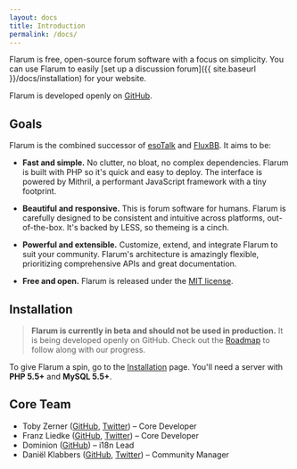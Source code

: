 ```yaml
---
layout: docs
title: Introduction
permalink: /docs/
---
```

Flarum is free, open-source forum software with a focus on simplicity. You can use Flarum to easily [set up a discussion forum]({{ site.baseurl }}/docs/installation) for your website.

Flarum is developed openly on [GitHub](https://github.com/flarum/flarum).

## Goals

Flarum is the combined successor of [esoTalk](http://esotalk.org) and [FluxBB](http://fluxbb.org). It aims to be:

- **Fast and simple.** No clutter, no bloat, no complex dependencies. Flarum is built with PHP so it's quick and easy to deploy. The interface is powered by Mithril, a performant JavaScript framework with a tiny footprint.

- **Beautiful and responsive.** This is forum software for humans. Flarum is carefully designed to be consistent and intuitive across platforms, out-of-the-box. It's backed by LESS, so themeing is a cinch.

- **Powerful and extensible.** Customize, extend, and integrate Flarum to suit your community. Flarum's architecture is amazingly flexible, prioritizing comprehensive APIs and great documentation.

- **Free and open.** Flarum is released under the [MIT license](https://github.com/flarum/flarum/blob/master/LICENSE).

## Installation

> **Flarum is currently in beta and should not be used in production.** It is being developed openly on GitHub. Check out the [Roadmap](http://flarum.org/roadmap) to follow along with our progress.

To give Flarum a spin, go to the [Installation](http://flarum.org/docs/installation) page. You'll need a server with **PHP 5.5+** and **MySQL 5.5+**.

## Core Team

- Toby Zerner ([GitHub](http://github.com/tobscure), [Twitter](http://twitter.com/tobscure)) – Core Developer
- Franz Liedke ([GitHub](http://github.com/franzliedke), [Twitter](http://twitter.com/franzliedke)) – Core Developer
- Dominion ([GitHub](http://github.com/dcsjapan)) – i18n Lead
- Daniël Klabbers ([GitHub](http://github.com/luceos), [Twitter](http://twitter.com/luceos)) – Community Manager
